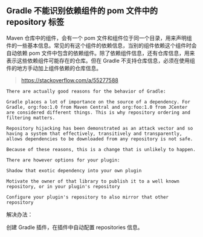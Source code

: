 ## Gradle 不能识别依赖组件的 pom 文件中的 repository 标签

Maven 仓库中的组件，会有一个 pom 文件和组件位于同一个目录，用来声明组件的一些基本信息。常见的有这个组件的依赖信息，当别的组件依赖这个组件时会自动依赖 pom 文件中包含的依赖组件。除了依赖组件信息，还有仓库信息，用来表示这些依赖组件可能存在的仓库。但在 Gradle 不支持仓库信息，必须在使用组件的地方手动加上组件依赖的仓库信息。

> https://stackoverflow.com/a/55277588

```
There are actually good reasons for the behavior of Gradle:

Gradle places a lot of importance on the source of a dependency. For Gradle, org:foo:1.0 from Maven Central and org:foo:1.0 from JCenter are considered different things. This is why repository ordering and filtering matters.

Repository hijacking has been demonstrated as an attack vector and so having a system that effectively, transitively and transparently, allows dependencies to be downloaded from any repository is not safe.

Because of these reasons, this is a change that is unlikely to happen.

There are however options for your plugin:

Shadow that exotic dependency into your own plugin

Motivate the owner of that library to publish it to a well known repository, or in your plugin's repository

Configure your plugin's repository to also mirror that other repository
```

解决办法：

创建 Gradle 插件，在插件中自动配置 repositories 信息。